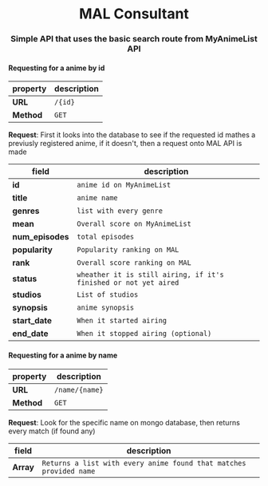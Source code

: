 <div align=center><h1> MAL Consultant</h1></div>
<h3 align=center>Simple API that uses the basic search route from MyAnimeList API</h3>
<h4>Requesting for a anime by id</h4>

|property|description|
|---|---|
|**URL** | `/{id}`|
|**Method** | `GET`|

**Request**: First it looks into the database to see if the requested id mathes a previusly registered anime, if it doesn't, then a request onto MAL API is made

|field|description|
|---|---|
|**id** | `anime id on MyAnimeList`|
|**title** | `anime name`|
|**genres** | `list with every genre`|
|**mean** | `Overall score on MyAnimeList`|
|**num_episodes** | `total episodes`
|**popularity** | `Popularity ranking on MAL`|
|**rank** | `Overall score ranking on MAL`|
|**status** | `wheather it is still airing, if it's finished or not yet aired`|
|**studios** | `List of studios`|
|**synopsis** | `anime synopsis`|
|**start_date** | `When it started airing`|
|**end_date** | `When it stopped airing (optional)`|

<h4>Requesting for a anime by name</h4>

|property|description|
|---|---|
|**URL** | `/name/{name}`|
|**Method** | `GET`|

**Request**: Look for the specific name on mongo database, then returns every match (if found any)

|field|description|
|---|---|
|**Array** | `Returns a list with every anime found that matches provided name`|
